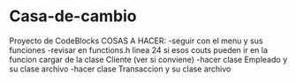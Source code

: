 # Casa-de-cambio
Proyecto de CodeBlocks 
COSAS A HACER:
-seguir con el menu y sus funciones
-revisar en functions.h linea 24 si esos couts pueden ir en la funcion cargar de la clase Cliente (ver si conviene)
-hacer clase Empleado y su clase archivo
-hacer clase Transaccion y su clase archivo

